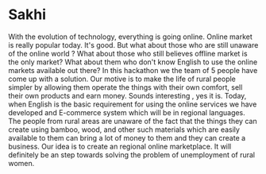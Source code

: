 # Sakhi

With the evolution of technology, everything is going online. Online market is really popular today. It's good. But what about those who are still unaware of the online world ? What about those who still believes offline market is the only market? What about them who don't know English to use the online markets available out there? In this hackathon we the team of 5 people have come up with a solution. Our motive is to make the life of rural people simpler by allowing them operate the things with their own comfort, sell their own products and earn money. Sounds interesting , yes it is. Today, when English is the basic requirement for using the online services we have developed and E-commerce system which will be in regional languages. The people from rural areas are unaware of the fact that the things they can create using bamboo, wood, and other such materials which are easily available to them can bring a lot of money to them and they can create a business. Our idea is to create an regional online marketplace. It will definitely be an step towards solving the problem of unemployment of rural women.
